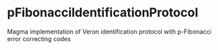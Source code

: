 # pFibonacciIdentificationProtocol
Magma implementation of Veron identification protocol with p-Fibonacci error correcting codes
